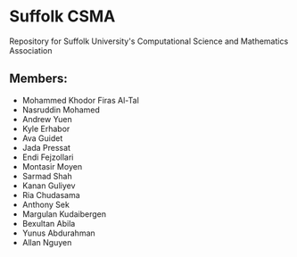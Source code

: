 # Suffolk CSMA

Repository for Suffolk University's Computational Science and Mathematics Association

## Members:

- Mohammed Khodor Firas Al-Tal
- Nasruddin Mohamed
- Andrew Yuen
- Kyle Erhabor
- Ava Guidet
- Jada Pressat
- Endi Fejzollari
- Montasir Moyen
- Sarmad Shah
- Kanan Guliyev
- Ria Chudasama
- Anthony Sek
- Margulan Kudaibergen
- Bexultan Abila
- Yunus Abdurahman
- Allan Nguyen
